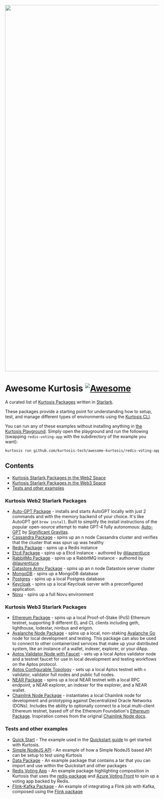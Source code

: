 <img src="./logo.png" width="1200">

Awesome Kurtosis [![Awesome](https://awesome.re/badge.svg)](https://awesome.re)
===============================================================================

A curated list of [Kurtosis Packages](https://docs.kurtosis.com/advanced-concepts/packages) written in [Starlark](https://docs.kurtosis.com/starlark-reference).

These packages provide a starting point for understanding how to setup, test, and manage different types of environments using the [Kurtosis CLI](https://docs.kurtosis.com/install).

You can run any of these examples without installing anything in [the Kurtosis Playground](https://gitpod.io/#/https://github.com/kurtosis-tech/playground-gitpod). Simply open the playground and run the following (swapping `redis-voting-app` with the subdirectory of the example you want):

```bash
kurtosis run github.com/kurtosis-tech/awesome-kurtosis/redis-voting-app
```

Contents
--------

- [Kurtosis Starlark Packages in the Web2 Space](#kurtosis-web2-starlark-packages)
- [Kurtosis Starlark Packages in the Web3 Space](#kurtosis-web3-starlark-packages)
- [Tests and other examples](#tests-and-other-examples)

### Kurtosis Web2 Starlark Packages

- [Auto-GPT Package](https://github.com/kurtosis-tech/autogpt-package) - installs and starts AutoGPT locally with just 2 commands and with the memory backend of your choice. It's like AutoGPT got `brew install`. Built to simplify the install instructions of the popular open-source attempt to make GPT-4 fully autonomous: [Auto-GPT](https://github.com/Significant-Gravitas/Auto-GPT) by [Significant Gravitas](https://github.com/Significant-Gravitas).
- [Cassandra Package](https://github.com/kurtosis-tech/cassandra-package) - spins up an n node Cassandra cluster and verifies that the cluster that was spun up was healthy
- [Redis Package](https://github.com/kurtosis-tech/redis-package) - spins up a Redis instance
- [Etcd Package](https://github.com/kurtosis-tech/etcd-package) - spins up a Etcd instance - authored by [@laurentluce](https://github.com/laurentluce)
- [RabbitMq Package](https://github.com/kurtosis-tech/rabbitmq-package) - spins up a RabbitMQ instance - authored by [@laurentluce](https://github.com/laurentluce)
- [Datastore Army Package](https://github.com/kurtosis-tech/datastore-army-package) - spins up an n node Datastore server cluster
- [MongoDB](https://github.com/kurtosis-tech/mongodb-package/) - spins up a MongoDB database
- [Postgres](https://github.com/kurtosis-tech/postgres-package) - spins up a local Postgres database
- [Keycloak](https://github.com/kurtosis-tech/keycloak-package) - spins up a local Keycloak server with a preconfigured application.
- [Novu](https://github.com/kurtosis-tech/novu-package) - spins up a full Novu environment
 
### Kurtosis Web3 Starlark Packages

- [Ethereum Package](https://github.com/kurtosis-tech/eth2-package) - spins up a local Proof-of-Stake (PoS) Ethereum testnet, supporting 9 different EL and CL clients including geth, lighthouse, lodestar, nimbus and erigon.
- [Avalanche Node Package](https://github.com/kurtosis-tech/avalanche-package) - spins up a local, non-staking [Avalanche Go](https://github.com/ava-labs/avalanchego) node for local development and testing. This package can also be used to connect to other containerized services that make up your distributed system, like an instance of a wallet, indexer, explorer, or your dApp.
- [Aptos Validator Node with Faucet](https://github.com/kurtosis-tech/aptos-package/tree/main/testnet-validator-example) - sets up a local Aptos validator node and a testnet faucet for use in local development and testing workflows on the Aptos protocol.
- [Aptos Configurable Topology](https://github.com/kurtosis-tech/aptos-package/tree/main/testnet-topology) - sets up a local Aptos testnet with `n` validator, validator full nodes and public full nodes.
- [NEAR Package](https://github.com/kurtosis-tech/near-package) - spins up a local NEAR testnet with a local RPC endpoint, a NEAR explorer, an indexer for the explorer, and a NEAR wallet.
- [Chainlink Node Package](https://github.com/kurtosis-tech/awesome-kurtosis/tree/main/chainlink-node#chainlink-node) - instantiates a local Chainlink node for development and prototyping against Decentralized Oracle Networks (DONs). Includes the ability to optionally connect to a local multi-client Ethereum testnet, based off of the Ethereum Foundation's [Ethereum Package](https://github.com/kurtosis-tech/eth2-package). Inspiration comes from the original [Chainlink Node docs](https://docs.chain.link/chainlink-nodes/v1/running-a-chainlink-node).

### Tests and other examples

- [Quick Start](https://github.com/kurtosis-tech/awesome-kurtosis/tree/main/quickstart) - The example used in the [Quickstart guide](https://docs.kurtosis.com/quickstart) to get started with Kurtosis.
- [Simple NodeJS API](https://github.com/kurtosis-tech/awesome-kurtosis/tree/main/simple-api) - An example of how a Simple NodeJS based API can be setup to test using Kurtosis
- [Data Package](https://github.com/kurtosis-tech/awesome-kurtosis/tree/main/data-package) - An example package that contains a tar that you can import and use within the Quickstart and other packages
- [Redis Voting App](./redis-voting-app) - An example package highlighting composition in Kurtosis that uses the [redis-package](https://github.com/kurtosis-tech/redis-package) and [Azure Voting Front](https://github.com/Azure-Samples/azure-voting-app-redis/tree/master/azure-vote) to spin up a voting app backed by Redis.
- [Flink-Kafka Package](https://github.com/kurtosis-tech/awesome-kurtosis/tree/main/flink-kafka-example) - An example of integrating a Flink job with Kafka, composed using the [Flink package](https://github.com/kurtosis-tech/flink-package)
